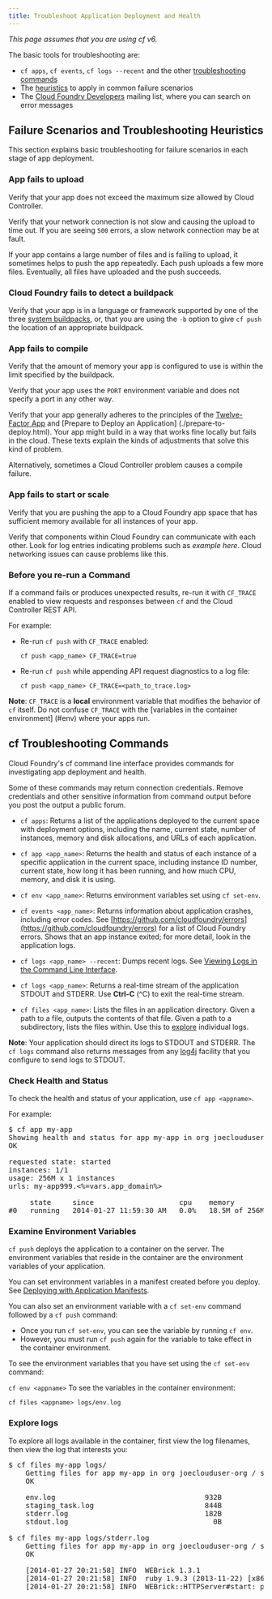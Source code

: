 ```yaml
---
title: Troubleshoot Application Deployment and Health
---
```


_This page assumes that you are using cf v6._

The basic tools for troubleshooting are:

* `cf apps`, `cf events`, `cf logs --recent` and the other [troubleshooting commands](#cf-commands)
* The [heuristics](#scenarios) to apply in common failure scenarios
* The [Cloud Foundry Developers](https://groups.google.com/a/cloudfoundry.org/forum/#!forum/vcap-dev)
mailing list, where you can search on error messages

## <a id='scenarios'></a>Failure Scenarios and Troubleshooting Heuristics ##

This section explains basic troubleshooting for failure scenarios in each stage
of app deployment.

### <a id='upload'></a>App fails to upload ###

Verify that your app does not exceed the maximum size allowed by Cloud
Controller.

Verify that your network connection is not slow and causing the upload to
time out.
If you are seeing `500` errors, a slow network connection may be at fault.

If your app contains a large number of files and is failing to upload,
it sometimes helps to push the app repeatedly.
Each push uploads a few more files.
Eventually, all files have uploaded and the push succeeds.

### <a id='detect'></a>Cloud Foundry fails to detect a buildpack ###

Verify that your app is in a language or framework supported by one of
the three [system buildpacks](../../buildpacks/), or, that you are using the
`-b` option to give `cf push` the location of an appropriate buildpack.

### <a id='compile'></a>App fails to compile ###

Verify that the amount of memory your app is configured to use is within
the limit specified by the buildpack.

Verify that your app uses the `PORT` environment variable and does not specify
a port in any other way.

Verify that your app generally adheres to the principles of the
[Twelve-Factor App](http://12factor.net) and [Prepare to Deploy an Application]
(./prepare-to-deploy.html).
Your app might build in a way that works fine locally but fails in the cloud.
These texts explain the kinds of adjustments that solve this kind of problem.

Alternatively, sometimes a Cloud Controller problem causes a compile failure.

### <a id='start'></a>App fails to start or scale ###

Verify that you are pushing the app to a Cloud Foundry app space that has
sufficient memory available for all instances of your app.

Verify that components within Cloud Foundry can communicate with each other.
Look for log entries indicating problems such as _example here_.
Cloud networking issues can cause problems like this.

### <a id='trace'></a>Before you re-run a Command ###

If a command fails or produces unexpected results, re-run it with `CF_TRACE`
enabled to view requests and responses between `cf` and the Cloud Controller
REST API.

For example:

* Re-run `cf push` with `CF_TRACE` enabled:

    `cf push <app_name> CF_TRACE=true`

* Re-run `cf push` while appending API request diagnostics to a log file:

    `cf push <app_name> CF_TRACE=<path_to_trace.log>`

**Note**: `CF_TRACE` is a **local** environment variable that modifies
the behavior of `cf` itself.
Do not confuse `CF_TRACE` with the [variables in the container environment]
(#env) where your apps run.

## <a id='cf-commands'></a>cf Troubleshooting Commands ##

Cloud Foundry's cf command line interface provides commands for investigating
app deployment and health.

Some of these commands may return connection credentials.
Remove credentials and other sensitive information from command
output before you post the output a public forum.

* `cf apps`: Returns a list of the applications deployed to the current space
with deployment options, including the name, current state, number of instances,
memory and disk allocations, and URLs of each application.

* `cf app <app_name>`: Returns the health and status of each instance of a
specific application in the current space, including instance ID number, current
state, how long it has been running, and how much CPU, memory, and disk it is
using.

* `cf env <app_name>`: Returns environment variables set using `cf set-env`.

* `cf events <app_name>`: Returns information about application crashes, including
error codes.
See
[https://github.com/cloudfoundry/errors](https://github.com/cloudfoundry/errors)
for a list of Cloud Foundry errors.
Shows that an app instance exited; for more detail, look in the application logs.

* `cf logs <app_name> --recent`: Dumps recent logs.
See [Viewing Logs in the Command Line Interface](./streaming-logs.html#view).

* `cf logs <app_name>`: Returns a real-time stream of the application STDOUT and
STDERR. Use **Ctrl-C** (^C) to exit the real-time stream.

* `cf files <app_name>`: Lists the files in an application directory.
Given a path to a file, outputs the contents of that file. Given a path to a
subdirectory, lists the files within. Use this to [explore](#logs) individual
logs.

**Note**: Your application should direct its logs to STDOUT and STDERR.
The `cf logs` command also returns messages from any [log4j](http://logging.apache.org/log4j/)
facility that you configure to send logs to STDOUT.

### <a id='health'></a>Check Health and Status ###

To check the health and status of your application, use `cf app <appname>`.

For example:

<pre class="terminal">
$ cf app my-app
Showing health and status for app my-app in org joeclouduser-org / space development as joeclouduser@<%=vars.app_domain%>...
OK

requested state: started
instances: 1/1
usage: 256M x 1 instances
urls: my-app999.<%=vars.app_domain%>

     state     since                    cpu    memory          disk
#0   running   2014-01-27 11:59:30 AM   0.0%   18.5M of 256M   52.5M of 1G
</pre>

### <a id='env'></a>Examine Environment Variables ###

`cf push` deploys the application to a container on the server.
The environment variables that reside in the container are the environment
variables of your application.

You can set environment variables in a manifest created before you deploy.
See [Deploying with Application Manifests](./manifest.html).

You can also set an environment variable with a `cf set-env` command followed
by a `cf push` command:

* Once you run `cf set-env`, you can see the variable by running `cf env`.
* However, you must run `cf push` again for the variable to take effect in the
container environment.

To see the environment variables that you have set using the `cf set-env` command:

  `cf env <appname>`
To see the variables in the container environment:

  `cf files <appname> logs/env.log`

### <a id='logs'></a>Explore logs ###

To explore all logs available in the container, first view the log filenames, then view the log that interests you:

<pre class="terminal">
$ cf files my-app logs/
	Getting files for app my-app in org joeclouduser-org / space development as joeclouduser@<%=vars.app_domain%>...
	OK

	env.log                                   932B
	staging_task.log                          844B
	stderr.log                                182B
	stdout.log                                  0B

$ cf files my-app logs/stderr.log
	Getting files for app my-app in org joeclouduser-org / space development as joeclouduser@<%=vars.app_domain%>...
	OK

	[2014-01-27 20:21:58] INFO  WEBrick 1.3.1
	[2014-01-27 20:21:58] INFO  ruby 1.9.3 (2013-11-22) [x86_64-linux]
	[2014-01-27 20:21:58] INFO  WEBrick::HTTPServer#start: pid=31 port=64391
</pre>